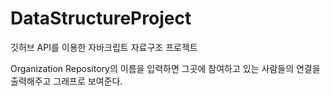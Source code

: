 DataStructureProject
====================
깃허브 API를 이용한 자바크립트 자료구조 프로젝트

Organization Repository의 이름을 입력하면 그곳에 참여하고 있는 사람들의 연결을 출력해주고 그래프로 보여준다.

